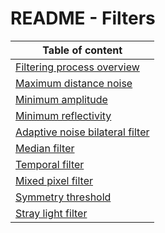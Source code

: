 # README - Filters

| Table of content|
|-|
| [Filtering process overview](bilateralFilter.md)|
| [Maximum distance noise](maxDistNoise.md)|
| [Minimum amplitude](minAmplitude.md)|
| [Minimum reflectivity](minReflectivity.md)|
| [Adaptive noise bilateral filter](bilateralFilter.md)|
| [Median filter](median.md)|
| [Temporal filter](temporalFilter.md)|
| [Mixed pixel filter](mixedPixelFilter.md)|
| [Symmetry threshold](symmetryThreshold.md)|
| [Stray light filter](strayLight.md)|

